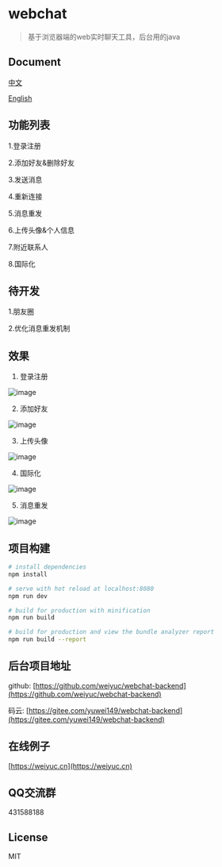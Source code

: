 # webchat

> 基于浏览器端的web实时聊天工具，后台用的java
## Document
[中文](https://github.com/weiyuc/webchat/blob/master/README.md)

[English](https://github.com/weiyuc/webchat/blob/master/README_EN.md)

## 功能列表

1.登录注册

2.添加好友&删除好友

3.发送消息

4.重新连接

5.消息重发

6.上传头像&个人信息

7.附近联系人

8.国际化

## 待开发

1.朋友圈

2.优化消息重发机制

## 效果
1. 登录注册

![image](https://weiyuc.cn/gif/login.gif)

2. 添加好友

![image](https://weiyuc.cn/gif/addFriend.gif)

3. 上传头像

![image](https://weiyuc.cn/gif/upload.gif)

4. 国际化

![image](https://weiyuc.cn/gif/international.gif)

5. 消息重发

![image](https://weiyuc.cn/gif/resend.gif)

## 项目构建

``` bash
# install dependencies
npm install

# serve with hot reload at localhost:8080
npm run dev

# build for production with minification
npm run build

# build for production and view the bundle analyzer report
npm run build --report
```

## 后台项目地址
github: [https://github.com/weiyuc/webchat-backend](https://github.com/weiyuc/webchat-backend)

码云: [https://gitee.com/yuwei149/webchat-backend](https://gitee.com/yuwei149/webchat-backend)

## 在线例子
[https://weiyuc.cn](https://weiyuc.cn)

## QQ交流群
431588188

## License

MIT
